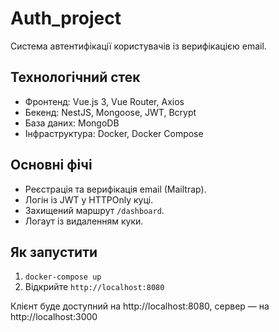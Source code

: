 # Auth_project
Система автентифікації користувачів із верифікацією email.

## Технологічний стек
- Фронтенд: Vue.js 3, Vue Router, Axios
- Бекенд: NestJS, Mongoose, JWT, Bcrypt
- База даних: MongoDB
- Інфраструктура: Docker, Docker Compose

## Основні фічі
- Реєстрація та верифікація email (Mailtrap).
- Логін із JWT у HTTPOnly куці.
- Захищений маршрут `/dashboard`.
- Логаут із видаленням куки.

## Як запустити
1. `docker-compose up`
2. Відкрийте `http://localhost:8080`

Клієнт буде доступний на http://localhost:8080, сервер — на http://localhost:3000
